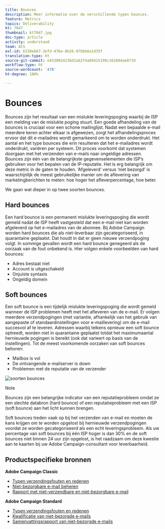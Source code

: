 ```yaml
---
title: Bounces
description: Meer informatie over de verschillende typen bounces.
feature: Metrics
topics: Deliverability
kt: 7047
thumbnail: kt7047.jpg
doc-type: article
activity: understand
team: ACS
exl-id: 6338eb67-3efd-476e-8b26-97bbb6a1d35f
translation-type: ht
source-git-commit: e433002423bd1ab2f4a89425198c16160dae0719
workflow-type: ht
source-wordcount: '478'
ht-degree: 100%

---
```


# Bounces

Bounces zijn het resultaat van een mislukte leveringspoging waarbij de ISP een melding van de mislukte poging stuurt. Een goede afhandeling van de bounces is cruciaal voor een schone mailinglijst. Nadat een bepaalde e-mail meerdere keren achter elkaar is afgewezen, zorgt het afhandelingsproces ervoor dat dit e-mailadres wordt gemarkeerd om te worden onderdrukt. Het aantal en het type bounces die erin resulteren dat het e-mailadres wordt onderdrukt, variëren per systeem. Dit proces voorkomt dat systemen doorgaan met het verzenden van e-mails naar ongeldige adressen. Bounces zijn één van de belangrijkste gegevenselementen die ISP’s gebruiken voor het bepalen van de IP-reputatie. Het is erg belangrijk om deze metric in de gaten te houden. ‘Afgeleverd’ versus ‘niet bezorgd’ is waarschijnlijk de meest gebruikelijke manier om de aflevering van marketingberichten te meten: hoe hoger het afleverpercentage, hoe beter.

We gaan wat dieper in op twee soorten bounces.

## Hard bounces

Een hard bounce is een permanent mislukte leveringspoging die wordt gemeld nadat de ISP heeft vastgesteld dat een e-mail niet kan worden afgeleverd op het e-mailadres van de abonnee. Bij Adobe Campaign worden hard bounces die als niet-leverbaar zijn gecategoriseerd, in quarantaine geplaatst. Dat houdt in dat er geen nieuwe verzendpoging volgt. In sommige gevallen wordt een hard bounce genegeerd als de oorzaak van de fout onbekend is.
Hier volgen enkele voorbeelden van hard bounces:

* Adres bestaat niet
* Account is uitgeschakeld
* Onjuiste syntaxis
* Ongeldig domein

## Soft bounces

Een soft bounce is een tijdelijk mislukte leveringspoging die wordt gemeld wanneer de ISP problemen heeft met het afleveren van de e-mail. Er volgen meerdere verzendpogingen (met variantie, afhankelijk van het gebruik van aangepaste of standaardinstellingen voor e-maillevering) om de e-mail succesvol af te leveren. Adressen waarbij telkens opnieuw een soft bounce optreedt, worden niet in quarantaine geplaatst totdat het maximumaantal hernieuwde pogingen is bereikt (ook dat varieert op basis van de instellingen). Tot de meest voorkomende oorzaken van soft bounces behoren:

* Mailbox is vol
* De ontvangende e-mailserver is down
* Problemen met de reputatie van de verzender

![soorten bounces](../assets/bounce-types.png)

>[!NOTE]
>
>Bounces zijn een belangrijke indicator van een reputatieprobleem omdat ze een slechte databron (hard bounce) of een reputatieprobleem met een ISP (soft bounce) aan het licht kunnen brengen.
>
>Soft bounces treden vaak op bij het verzenden van e-mail en moeten de kans krijgen om te worden opgelost bij hernieuwde verzendpogingen voordat ze worden gecategoriseerd als een echt leveringsprobleem. Als uw percentage van soft bounces bij één ISP hoger is dan 30% en de soft bounces niet binnen 24 uur zijn opgelost, is het raadzaam om deze kwestie aan te kaarten bij uw Adobe Campaign-consultant voor leverbaarheid.

## Productspecifieke bronnen

**Adobe Campaign Classic**

* [Typen verzendingsfouten en redenen](https://experienceleague.adobe.com/docs/campaign-classic/using/sending-messages/monitoring-deliveries/understanding-delivery-failures.html?lang=nl#delivery-failure-types-and-reasons)
* [Niet-bezorgbare e-mail beheren](https://experienceleague.adobe.com/docs/campaign-classic/using/sending-messages/monitoring-deliveries/understanding-delivery-failures.html?lang=nl#bounce-mail-management)
* [Rapport met niet-verzendbare en niet-bezorgbare e-mail](https://experienceleague.adobe.com/docs/campaign-classic/using/reporting/reports-on-deliveries/global-reports.html?lang=nl#non-deliverables-and-bounces)

**Adobe Campaign Standard**

* [Typen verzendingsfouten en redenen](https://experienceleague.adobe.com/docs/campaign-standard/using/testing-and-sending/monitoring-messages/understanding-delivery-failures.html?lang=nl#delivery-failure-types-and-reasons)
* [Kwalificatie van niet-bezorgde e-mails](https://experienceleague.adobe.com/docs/campaign-standard/using/testing-and-sending/monitoring-messages/understanding-delivery-failures.html?lang=nl#bounce-mail-qualification)
* [Samenvattingsrapport van niet-bezorgde e-mails](https://experienceleague.adobe.com/docs/campaign-standard/using/reporting/list-of-reports/bounce-summary.html?lang=nl#reporting)
